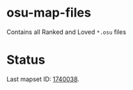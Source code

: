 # osu-map-files

Contains all Ranked and Loved `*.osu` files

# Status

Last mapset ID: [1740038](https://osu.ppy.sh/beatmapsets/1740038#osu/3571123).
